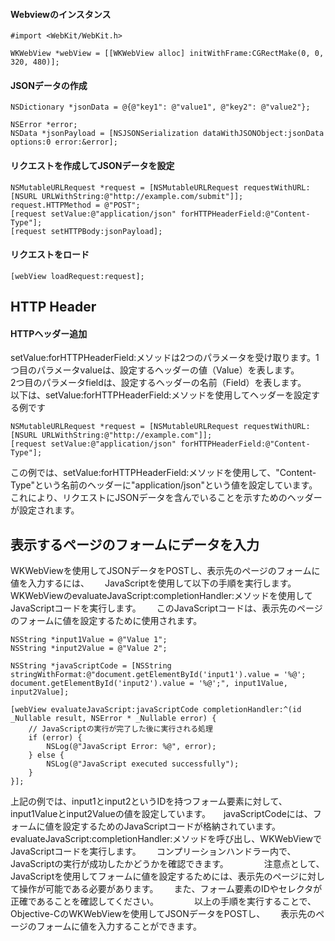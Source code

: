 
#### Webviewのインスタンス
```
#import <WebKit/WebKit.h>

WKWebView *webView = [[WKWebView alloc] initWithFrame:CGRectMake(0, 0, 320, 480)];
```


#### JSONデータの作成
```
NSDictionary *jsonData = @{@"key1": @"value1", @"key2": @"value2"};

NSError *error;
NSData *jsonPayload = [NSJSONSerialization dataWithJSONObject:jsonData options:0 error:&error];
```

#### リクエストを作成してJSONデータを設定
```
NSMutableURLRequest *request = [NSMutableURLRequest requestWithURL:[NSURL URLWithString:@"http://example.com/submit"]];
request.HTTPMethod = @"POST";
[request setValue:@"application/json" forHTTPHeaderField:@"Content-Type"];
[request setHTTPBody:jsonPayload];
```

#### リクエストをロード
```
[webView loadRequest:request];
```

## HTTP Header 
#### HTTPヘッダー追加
setValue:forHTTPHeaderField:メソッドは2つのパラメータを受け取ります。1つ目のパラメータvalueは、設定するヘッダーの値（Value）を表します。  
2つ目のパラメータfieldは、設定するヘッダーの名前（Field）を表します。  
以下は、setValue:forHTTPHeaderField:メソッドを使用してヘッダーを設定する例です
```
NSMutableURLRequest *request = [NSMutableURLRequest requestWithURL:[NSURL URLWithString:@"http://example.com"]];
[request setValue:@"application/json" forHTTPHeaderField:@"Content-Type"];

```
この例では、setValue:forHTTPHeaderField:メソッドを使用して、"Content-Type"という名前のヘッダーに"application/json"という値を設定しています。  
これにより、リクエストにJSONデータを含んでいることを示すためのヘッダーが設定されます。

## 表示するページのフォームにデータを入力
WKWebViewを使用してJSONデータをPOSTし、表示先のページのフォームに値を入力するには、　　
JavaScriptを使用して以下の手順を実行します。　　
WKWebViewのevaluateJavaScript:completionHandler:メソッドを使用してJavaScriptコードを実行します。　　
このJavaScriptコードは、表示先のページのフォームに値を設定するために使用されます。　　
```
NSString *input1Value = @"Value 1";
NSString *input2Value = @"Value 2";

NSString *javaScriptCode = [NSString stringWithFormat:@"document.getElementById('input1').value = '%@'; document.getElementById('input2').value = '%@';", input1Value, input2Value];

[webView evaluateJavaScript:javaScriptCode completionHandler:^(id _Nullable result, NSError * _Nullable error) {
    // JavaScriptの実行が完了した後に実行される処理
    if (error) {
        NSLog(@"JavaScript Error: %@", error);
    } else {
        NSLog(@"JavaScript executed successfully");
    }
}];
```
上記の例では、input1とinput2というIDを持つフォーム要素に対して、input1Valueとinput2Valueの値を設定しています。　　javaScriptCodeには、フォームに値を設定するためのJavaScriptコードが格納されています。　　
　　
evaluateJavaScript:completionHandler:メソッドを呼び出し、WKWebViewでJavaScriptコードを実行します。　　
コンプリーションハンドラー内で、JavaScriptの実行が成功したかどうかを確認できます。　　
　　
注意点として、JavaScriptを使用してフォームに値を設定するためには、表示先のページに対して操作が可能である必要があります。　　
また、フォーム要素のIDやセレクタが正確であることを確認してください。　　
　　
以上の手順を実行することで、Objective-CのWKWebViewを使用してJSONデータをPOSTし、　　
表示先のページのフォームに値を入力することができます。





